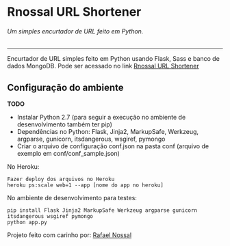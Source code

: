 # Rnossal URL Shortener

###### Um simples encurtador de URL feito em Python.

---

Encurtador de URL simples feito em Python usando Flask, Sass e banco de dados MongoDB.
Pode ser acessado no link [Rnossal URL Shortener]

## Configuração do ambiente
**TODO**
- Instalar Python 2.7 (para seguir a execução no ambiente de desenvolvimento também ter pip)
- Dependências no Python: Flask, Jinja2, MarkupSafe, Werkzeug, argparse, gunicorn, itsdangerous, wsgiref, pymongo
- Criar o arquivo de configuração conf.json na pasta conf (arquivo de exemplo em conf/conf_sample.json)

No Heroku:
```
Fazer deploy dos arquivos no Heroku
heroku ps:scale web=1 --app [nome do app no heroku]
```
No ambiente de desenvolvimento para testes:
```
pip install Flask Jinja2 MarkupSafe Werkzeug argparse gunicorn itsdangerous wsgiref pymongo
python app.py
```

Projeto feito com carinho por: [Rafael Nossal]

[Rafael Nossal]:http://about.me/rnossal
[Rnossal URL Shortener]:http://nssl.ml
